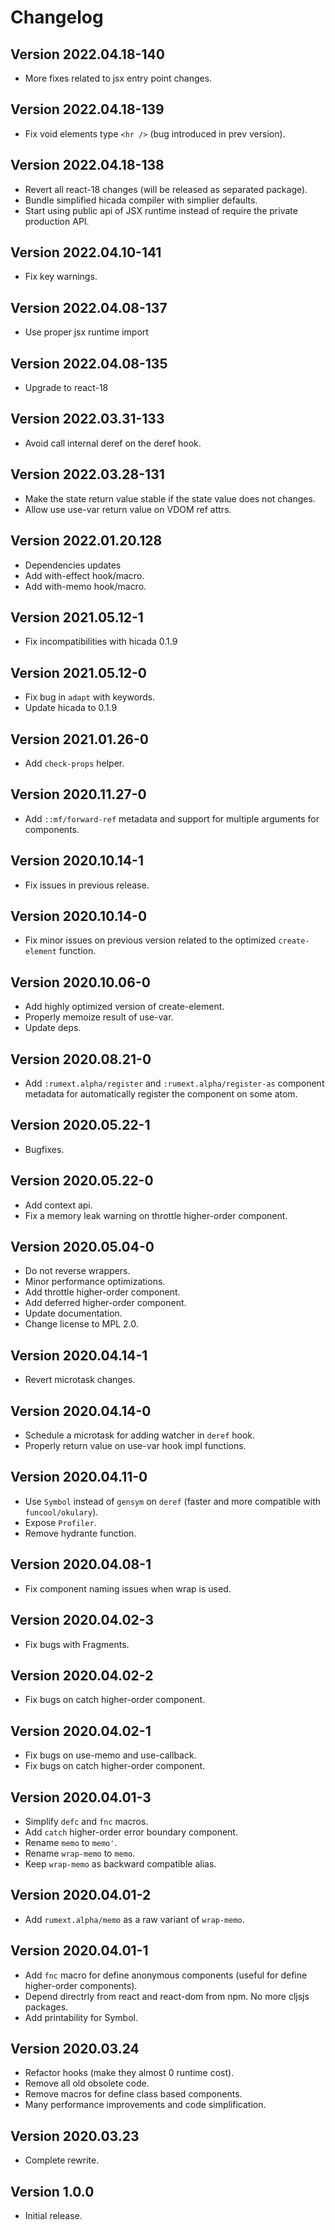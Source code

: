 # Changelog #

## Version 2022.04.18-140

- More fixes related to jsx entry point changes.


## Version 2022.04.18-139

- Fix void elements type `<hr />` (bug introduced in prev version).

## Version 2022.04.18-138

- Revert all react-18 changes (will be released as separated package).
- Bundle simplified hicada compiler with simplier defaults.
- Start using public api of JSX runtime instead of require the private production API.


## Version 2022.04.10-141

- Fix key warnings.

## Version 2022.04.08-137

- Use proper jsx runtime import


## Version 2022.04.08-135

- Upgrade to react-18

## Version 2022.03.31-133

- Avoid call internal deref on the deref hook.

## Version 2022.03.28-131

- Make the state return value stable if the state value does not changes.
- Allow use use-var return value on VDOM ref attrs.


## Version 2022.01.20.128

- Dependencies updates
- Add with-effect hook/macro.
- Add with-memo hook/macro.

## Version 2021.05.12-1

- Fix incompatibilities with hicada 0.1.9

## Version 2021.05.12-0

- Fix bug in `adapt` with keywords.
- Update hicada to 0.1.9

## Version 2021.01.26-0

- Add `check-props` helper.


## Version 2020.11.27-0

- Add `::mf/forward-ref` metadata and support for multiple arguments for components.


## Version 2020.10.14-1

- Fix issues in previous release.


## Version 2020.10.14-0

- Fix minor issues on previous version related
  to the optimized `create-element` function.


## Version 2020.10.06-0

- Add highly optimized version of create-element.
- Properly memoize result of use-var.
- Update deps.


## Version 2020.08.21-0

- Add `:rumext.alpha/register` and `:rumext.alpha/register-as` component metadata for automatically
  register the component on some atom.


## Version 2020.05.22-1

- Bugfixes.

## Version 2020.05.22-0

- Add context api.
- Fix a memory leak warning on throttle higher-order component.


## Version 2020.05.04-0

- Do not reverse wrappers.
- Minor performance optimizations.
- Add throttle higher-order component.
- Add deferred higher-order component.
- Update documentation.
- Change license to MPL 2.0.


## Version 2020.04.14-1

- Revert microtask changes.


## Version 2020.04.14-0

- Schedule a microtask for adding watcher in `deref` hook.
- Properly return value on use-var hook impl functions.


## Version 2020.04.11-0

- Use `Symbol` instead of `gensym` on `deref` (faster and more
  compatible with `funcool/okulary`).
- Expose `Profiler`.
- Remove hydrante function.


## Version 2020.04.08-1

- Fix component naming issues when wrap is used.


## Version 2020.04.02-3

- Fix bugs with Fragments.


## Version 2020.04.02-2

- Fix bugs on catch higher-order component.


## Version 2020.04.02-1

- Fix bugs on use-memo and use-callback.
- Fix bugs on catch higher-order component.


## Version 2020.04.01-3

- Simplify `defc` and `fnc` macros.
- Add `catch` higher-order error boundary component.
- Rename `memo` to `memo'`.
- Rename `wrap-memo` to `memo`.
- Keep `wrap-memo` as backward compatible alias.



## Version 2020.04.01-2

- Add `rumext.alpha/memo` as a raw variant of `wrap-memo`.


## Version 2020.04.01-1

- Add `fnc` macro for define anonymous components (useful for define
  higher-order components).
- Depend directrly from react and react-dom from npm. No more cljsjs packages.
- Add printability for Symbol.


## Version 2020.03.24

- Refactor hooks (make they almost 0 runtime cost).
- Remove all old obsolete code.
- Remove macros for define class based components.
- Many performance improvements and code simplification.


## Version 2020.03.23

- Complete rewrite.


## Version 1.0.0

- Initial release.
